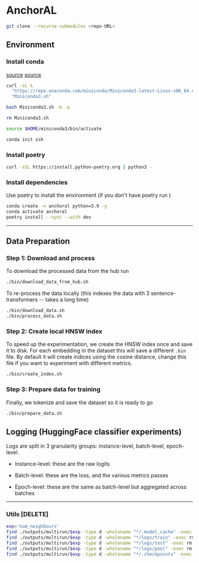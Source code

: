# AnchorAL


```bash
git clone --recurse-submodules <repo-URL>
```

## Environment

### Install conda

[source](https://educe-ubc.github.io/conda.html)
[source](https://developers.google.com/earth-engine/guides/python_install-conda)

```bash
curl -sL \
  "https://repo.anaconda.com/miniconda/Miniconda3-latest-Linux-x86_64.sh" > \
  "Miniconda3.sh"

bash Miniconda3.sh -b -p

rm Miniconda3.sh

source $HOME/miniconda3/bin/activate

conda init zsh
```

### Install poetry

```bash
curl -sSL https://install.python-poetry.org | python3 -
```

### Install dependencies
Use poetry to install the environment (if you don't have poetry run )

```bash
conda create -n anchoral python=3.9 -y
conda activate anchoral
poetry install --sync --with dev
```


---


## Data Preparation

### Step 1: Download and process

To download the processed data from the hub run

```bash
./bin/download_data_from_hub.sh
```

To re-process the data locally (this indexes the data with 3 sentence-transformers -- takes a long time)

```bash
./bin/download_data.sh
./bin/process_data.sh
```

### Step 2: Create local HNSW index

To speed up the experimentation, we create the HNSW index once and save it to disk. For each embedding in the dataset this will save a different `.bin` file. By default it will create indices using the cosine distance, change this file if you want to experiment with different metrics. 

```bash
./bin/create_index.sh
```

### Step 3: Prepare data for training

Finally, we tokenize and save the dataset so it is ready to go

```bash
./bin/prepare_data.sh
```


## Logging (HuggingFace classifier experiments)

Logs are split in 3 granularity groups: instance-level, batch-level, epoch-level.

- Instance-level: these are the raw logits

- Batch-level: these are the loss, and the various metrics passes

- Epoch-level: these are the same as batch-level but aggregated across batches



----

### Utils [DELETE]

```bash
exp='num_neighbours'
find ./outputs/multirun/$exp -type d -wholename "*/.model_cache" -exec rm -rf {} +
find ./outputs/multirun/$exp -type d -wholename "*/logs/train" -exec rm -rf {} +
find ./outputs/multirun/$exp -type d -wholename "*/logs/test" -exec rm -rf {} +
find ./outputs/multirun/$exp -type d -wholename "*/logs/pool" -exec rm -rf {} +
find ./outputs/multirun/$exp -type d -wholename "*/.checkpoints" -exec rm -rf {} +
```
